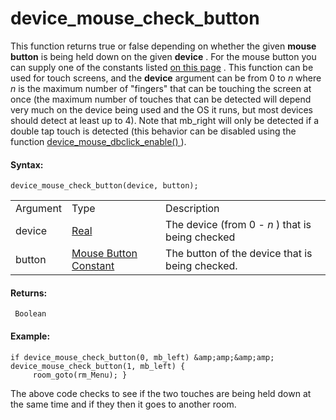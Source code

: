 # device_mouse_check_button

This function returns true or false depending on whether the given
**mouse button** is being held down on the given **device** . For the
mouse button you can supply one of the constants listed [on this
page](../Mouse_Input/Mouse_Input) . This function can be used for
touch screens, and the **device** argument can be from 0 to *n* where
*n* is the maximum number of "fingers" that can be touching the screen
at once (the maximum number of touches that can be detected will depend
very much on the device being used and the OS it runs, but most devices
should detect at least up to 4). Note that mb_right will only be
detected if a double tap touch is detected (this behavior can be
disabled using the function [ device_mouse_dbclick_enable()
](device_mouse_dbclick_enable) ).

#### Syntax:

``` gml
device_mouse_check_button(device, button);
```

|          |                                                                                                                          |                                                  |
|----------|--------------------------------------------------------------------------------------------------------------------------|--------------------------------------------------|
| Argument | Type                                                                                                                     | Description                                      |
| device   |  [Real](../../../../../GameMaker_Language/GML_Overview/Data_Types)                                                   | The device (from 0 - *n* ) that is being checked |
| button   |  [Mouse Button Constant](../../../../../GameMaker_Language/GML_Reference/Game_Input/Mouse_Input/mouse_check_button)  | The button of the device that is being checked.  |

#### Returns:

``` gml
 Boolean
```

#### Example:

``` gml
if device_mouse_check_button(0, mb_left) &amp;amp;&amp;amp; device_mouse_check_button(1, mb_left) {
     room_goto(rm_Menu); }
```

The above code checks to see if the two touches are being held down at
the same time and if they then it goes to another room.
